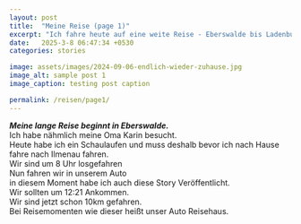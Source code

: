 ```yaml
---
layout: post
title:  "Meine Reise (page 1)"
excerpt: "Ich fahre heute auf eine weite Reise - Eberswalde bis Ladenburg durch Ilmenau"
date:   2025-3-8 06:47:34 +0530
categories: stories

image: assets/images/2024-09-06-endlich-wieder-zuhause.jpg
image_alt: sample post 1
image_caption: testing post caption

permalink: /reisen/page1/
---
```


***Meine lange Reise beginnt in Eberswalde.***\
Ich habe nähmlich meine Oma Karin besucht.\
Heute habe ich ein Schaulaufen und muss deshalb bevor ich nach Hause fahre nach Ilmenau fahren.\
Wir sind um 8 Uhr losgefahren\
Nun fahren wir in unserem Auto\
in diesem Moment habe ich auch diese Story Veröffentlicht.\
Wir sollten um 12:21 Ankommen.\
Wir sind jetzt schon 10km gefahren.\
Bei Reisemomenten wie dieser heißt unser Auto Reisehaus.
